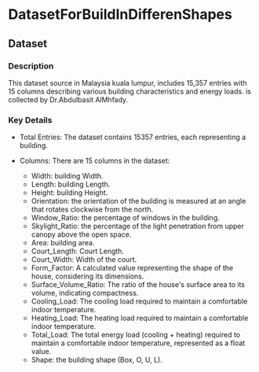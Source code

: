 # DatasetForBuildInDifferenShapes

## Dataset

### Description
This dataset source in Malaysia kuala lumpur, includes 15,357 entries with 15 columns describing various building characteristics and energy loads. is collected by Dr.Abdulbasit AlMhfady.

### Key Details

- Total Entries: The dataset contains 15357 entries, each representing a building.
  
- Columns: There are 15 columns in the dataset:
  - Width: building Width.
  - Length: building Length.
  - Height: building Height.
  - Orientation: the orientation of the building is measured at an angle that rotates clockwise from the north.
  - Window_Ratio: the percentage of windows in the building.
  - Skylight_Ratio: the percentage of the light penetration from upper canopy above the open space.
  - Area: building area.
  - Court_Length: Court Length.
  - Court_Width: Width of the court.
  - Form_Factor: A calculated value representing the shape of the house, considering its dimensions.
  - Surface_Volume_Ratio: The ratio of the house's surface area to its volume, indicating compactness.
  - Cooling_Load: The cooling load required to maintain a comfortable indoor temperature.
  - Heating_Load: The heating load required to maintain a comfortable indoor temperature.
  - Total_Load: The total energy load (cooling + heating) required to maintain a comfortable indoor temperature, represented as a float value.
  - Shape: the building shape (Box, O, U, L).
